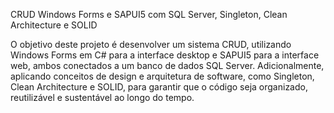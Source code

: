 CRUD Windows Forms e SAPUI5 com SQL Server, Singleton, Clean Architecture e SOLID

O objetivo deste projeto é desenvolver um sistema CRUD, utilizando Windows Forms em C# para a interface desktop e SAPUI5 para a interface web, ambos conectados a um banco de dados SQL Server. Adicionalmente, aplicando conceitos de design e arquitetura de software, como Singleton, Clean Architecture e SOLID, para garantir que o código seja organizado, reutilizável e sustentável ao longo do tempo.
